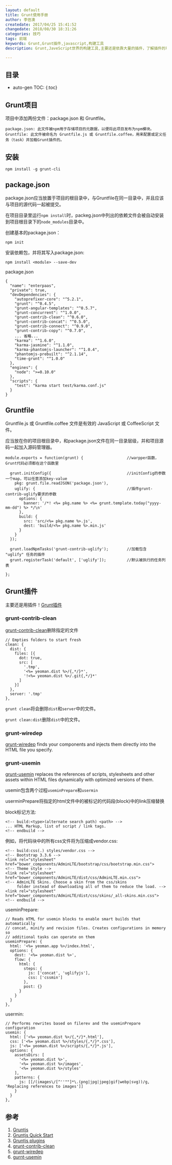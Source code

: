 ```yaml
---
layout: default
title: Grunt使用手册
author: 李佶澳
createdate: 2017/04/25 15:41:52
changedate: 2018/08/30 18:31:26
categories: 技巧
tags: 前端
keywords: Grunt,Grunt插件,javascript,构建工具
description: Grunt,JaveScript世界的构建工具,主要还是依靠大量的插件，了解插件的功能和配置方式即可。

---
```


## 目录
* auto-gen TOC:
{:toc}

## Grunt项目

项目中添加两份文件：package.json 和 Gruntfile。

	package.json: 此文件被npm用于存储项目的元数据，以便将此项目发布为npm模块。
	Gruntfile: 此文件被命名为 Gruntfile.js 或 Gruntfile.coffee，用来配置或定义任务（task）并加载Grunt插件的。

## 安装

	npm install -g grunt-cli

## package.json

package.json应当放置于项目的根目录中，与Gruntfile在同一目录中，并且应该与项目的源代码一起被提交。

在项目目录里运行`npm install`时，packeg.json中列出的依赖文件会被自动安装到项目根目录下的`node_modules`目录中。

创建基本的package.json：

	npm init

安装依赖包，并将其写入package.json:

	npm install <module> --save-dev

package.json

	{
	  "name": "enterpaas",
	  "private": true,
	  "devDependencies": {
	    "autoprefixer-core": "^5.2.1",
	    "grunt": "^0.4.5",
	    "grunt-angular-templates": "^0.5.7",
	    "grunt-concurrent": "^1.0.0",
	    "grunt-contrib-clean": "^0.6.0",
	    "grunt-contrib-concat": "^0.5.0",
	    "grunt-contrib-connect": "^0.9.0",
	    "grunt-contrib-copy": "^0.7.0",
	    ... 省略...
	    "karma": "^1.6.0",
	    "karma-jasmine": "^1.1.0",
	    "karma-phantomjs-launcher": "^1.0.4",
	    "phantomjs-prebuilt": "^2.1.14",
	    "time-grunt": "^1.0.0"
	  },
	  "engines": {
	    "node": ">=0.10.0"
	  },
	  "scripts": {
	    "test": "karma start test/karma.conf.js"
	  }
	}

## Gruntfile

Gruntfile.js 或 Gruntfile.coffee 文件是有效的 JavaScript 或 CoffeeScript 文件。

应当放在你的项目根目录中，和package.json文件在同一目录层级，并和项目源码一起加入源码管理器。

	module.exports = function(grunt) {                   //warpper函数，Grunt代码必须都在这个函数里
	
	  grunt.initConfig({                                 //initConfig的参数一个map，可以任意添加key-value
	    pkg: grunt.file.readJSON('package.json'),
	    uglify: {                                        //插件grunt-contrib-uglify要求的参数
	      options: {
	        banner: '/*! <%= pkg.name %> <%= grunt.template.today("yyyy-mm-dd") %> */\n'
	      },
	      build: {
	        src: 'src/<%= pkg.name %>.js',
	        dest: 'build/<%= pkg.name %>.min.js'
	      }
	    }
	  });
	
	  grunt.loadNpmTasks('grunt-contrib-uglify');        //加载包含 "uglify" 任务的插件
	  grunt.registerTask('default', ['uglify']);         //默认被执行的任务列表
	
	};

## Grunt插件

主要还是用插件！[Grunt插件][3]

### grunt-contrib-clean

[grunt-contrib-clean][4]删除指定的文件

	// Empties folders to start fresh
	clean: {
	  dist: {
	    files: [{
	      dot: true,
	      src: [
	        '.tmp',
	        '<%= yeoman.dist %>/{,*/}*', 
	        '!<%= yeoman.dist %>/.git{,*/}*'
	      ]
	    }]
	  },
	  server: '.tmp'
	},

`grunt clean`将会删除`dist`和`server`中的文件。

`grunt clean:dist`删除`dist`中的文件。

### grunt-wiredep

[grunt-wiredep][5] finds your components and injects them directly into the HTML file you specify.

### grunt-usemin

[grunt-usemin][6] replaces the references of scripts, stylesheets and other assets within HTML files dynamically with optimized versions of them.

usemin包含两个过程`useminPrepare`和`usermin`

userminPrepare将指定的html文件中的被标记的代码段(block)中的link压缩替换

block标记方法:

	<!-- build:<type>(alternate search path) <path> -->
	... HTML Markup, list of script / link tags.
	<!-- endbuild -->

例如，将代码块中的所有css文件将为压缩成vendor.css:

	<!-- build:css(.) styles/vendor.css -->
	<!-- Bootstrap 3.3.6 -->
	<link rel="stylesheet" href="bower_components/AdminLTE/bootstrap/css/bootstrap.min.css">
	<!-- Theme style -->
	<link rel="stylesheet" href="bower_components/AdminLTE/dist/css/AdminLTE.min.css">
	<!-- AdminLTE Skins. Choose a skin from the css/skins
	     folder instead of downloading all of them to reduce the load. -->
	<link rel="stylesheet" href="bower_components/AdminLTE/dist/css/skins/_all-skins.min.css">
	<!-- endbuild -->

useminPrepare:

	// Reads HTML for usemin blocks to enable smart builds that automatically
	// concat, minify and revision files. Creates configurations in memory so
	// additional tasks can operate on them
	useminPrepare: {
	  html: '<%= yeoman.app %>/index.html',
	  options: {
	    dest: '<%= yeoman.dist %>',
	    flow: {
	      html: {
	        steps: {
	          js: ['concat', 'uglifyjs'],
	          css: ['cssmin']
	        },
	        post: {}
	      }
	    }
	  }
	},

usermin:

	// Performs rewrites based on filerev and the useminPrepare configuration
	usemin: {
	  html: ['<%= yeoman.dist %>/{,*/}*.html'],
	  css: ['<%= yeoman.dist %>/styles/{,*/}*.css'],
	  js: ['<%= yeoman.dist %>/scripts/{,*/}*.js'],
	  options: {
	    assetsDirs: [
	      '<%= yeoman.dist %>',
	      '<%= yeoman.dist %>/images',
	      '<%= yeoman.dist %>/styles'
	    ],
	    patterns: {
	      js: [[/(images\/[^''""]*\.(png|jpg|jpeg|gif|webp|svg))/g, 'Replacing references to images']]
	    }
	  }
	},

## 参考

1. [Gruntjs][1]
2. [Gruntjs Quick Start][2]
3. [Gruntjs plugins][3]
4. [grunt-contrib-clean][4]
5. [grunt-wiredep][5]
6. [gurnt-usemin][6]

[1]: http://www.gruntjs.net/  "http://www.gruntjs.net/" 
[2]: http://www.gruntjs.net/getting-started "http://www.gruntjs.net/getting-started"
[3]: http://www.gruntjs.net/plugins "http://www.gruntjs.net/plugins"
[4]: https://www.npmjs.com/package/grunt-contrib-clean "https://www.npmjs.com/package/grunt-contrib-clean"
[5]: https://www.npmjs.com/package/grunt-wiredep "https://www.npmjs.com/package/grunt-wiredep"
[6]: https://www.npmjs.com/package/grunt-usemin "https://www.npmjs.com/package/grunt-usemin"
